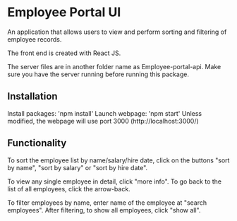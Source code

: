 # Employee Portal UI
An application that allows users to view and perform sorting and filtering of employee records.

The front end is created with React JS.

The server files are in another folder name as Employee-portal-api. Make sure you have the server running before running this package. 

## Installation
Install packages: 'npm install'
Launch webpage: 'npm start'
Unless modified, the webpage will use port 3000 (http://localhost:3000/)

## Functionality
To sort the employee list by name/salary/hire date, click on the buttons "sort by name", "sort by salary" or "sort by hire date".

To view any single employee in detail, click "more info". To go back to the list of all employees, click the arrow-back.

To filter employees by name, enter name of the employee at "search employees". After filtering, to show all employees, click "show all".

